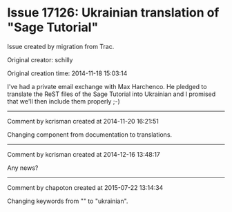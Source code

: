 # Issue 17126: Ukrainian translation of "Sage Tutorial"

Issue created by migration from Trac.

Original creator: schilly

Original creation time: 2014-11-18 15:03:14

I've had a private email exchange with Max Harchenco. He pledged to translate the ReST files of the Sage Tutorial into Ukrainian and I promised that we'll then include them properly ;-)


---

Comment by kcrisman created at 2014-11-20 16:21:51

Changing component from documentation to translations.


---

Comment by kcrisman created at 2014-12-16 13:48:17

Any news?


---

Comment by chapoton created at 2015-07-22 13:14:34

Changing keywords from "" to "ukrainian".
